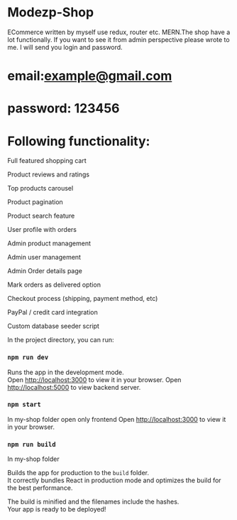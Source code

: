 # Modezp-Shop
ECommerce written by myself use redux, router etc. MERN.The shop have a lot functionally. If you want to see  it from admin perspective please wrote to me. I will send you login and password. 


# email:example@gmail.com
# password: 123456
# Following functionality:

Full featured shopping cart

Product reviews and ratings

Top products carousel

Product pagination

Product search feature

User profile with orders

Admin product management

Admin user management

Admin Order details page

Mark orders as delivered option

Checkout process (shipping, payment method, etc)

PayPal / credit card integration

Custom database seeder script


In the project directory, you can run:

### `npm run dev`

Runs the app in the development mode.\
Open [http://localhost:3000](http://localhost:3000) to view it in your browser.
Open [http://localhost:5000](http://localhost:3000) to view backend server.


### `npm start`
In my-shop folder open only frontend 
Open [http://localhost:3000](http://localhost:3000) to view it in your browser.

### `npm run build`

In my-shop folder

Builds the app for production to the `build` folder.\
It correctly bundles React in production mode and optimizes the build for the best performance.

The build is minified and the filenames include the hashes.\
Your app is ready to be deployed!

